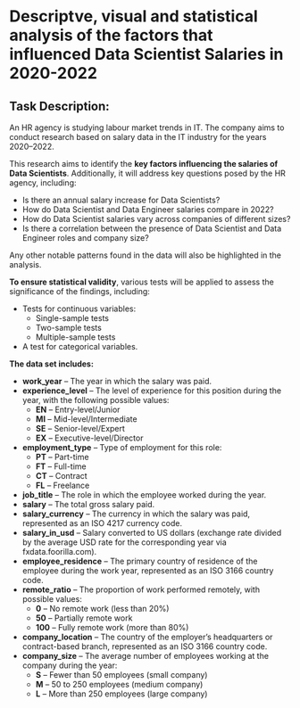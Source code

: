 # Descriptve, visual and statistical analysis of the factors that influenced Data Scientist Salaries in 2020-2022

## Task Description: 

An HR agency is studying labour market trends in IT. The company aims to conduct research based on salary data in the IT industry for the years 2020–2022.

This research aims to identify the **key factors influencing the salaries of Data Scientists**. Additionally, it will address key questions posed by the HR agency, including:

* Is there an annual salary increase for Data Scientists?
* How do Data Scientist and Data Engineer salaries compare in 2022?
* How do Data Scientist salaries vary across companies of different sizes?
* Is there a correlation between the presence of Data Scientist and Data Engineer roles and company size?

Any other notable patterns found in the data will also be highlighted in the analysis.

**To ensure statistical validity**, various tests will be applied to assess the significance of the findings, including:

* Tests for continuous variables:
    * Single-sample tests
    * Two-sample tests
    * Multiple-sample tests
* A test for categorical variables.

__The data set includes:__
* **work_year** – The year in which the salary was paid.
* **experience_level** – The level of experience for this position during the year, with the following possible values:
    * **EN** – Entry-level/Junior
    * **MI** – Mid-level/Intermediate
    * **SE** – Senior-level/Expert
    * **EX** – Executive-level/Director
* **employment_type** – Type of employment for this role:
    * **PT** – Part-time
    * **FT** – Full-time
    * **CT** – Contract
    * **FL** – Freelance
* **job_title** – The role in which the employee worked during the year.
* **salary** – The total gross salary paid.
* **salary_currency** – The currency in which the salary was paid, represented as an ISO 4217 currency code.
* **salary_in_usd** – Salary converted to US dollars (exchange rate divided by the average USD rate for the corresponding year via fxdata.foorilla.com).
* **employee_residence** – The primary country of residence of the employee during the work year, represented as an ISO 3166 country code.
* **remote_ratio** – The proportion of work performed remotely, with possible values:
    * **0** – No remote work (less than 20%)
    * **50** – Partially remote work
    * **100** – Fully remote work (more than 80%)
* **company_location** – The country of the employer’s headquarters or contract-based branch, represented as an ISO 3166 country code.
* **company_size** – The average number of employees working at the company during the year:
    * **S** – Fewer than 50 employees (small company)
    * **M** – 50 to 250 employees (medium company)
    * **L** – More than 250 employees (large company)
 
